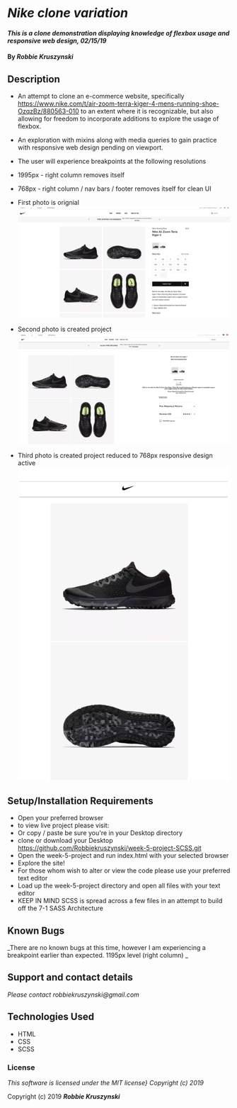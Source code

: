 # _Nike clone variation_

#### _This is a clone demonstration displaying knowledge of flexbox usage and responsive web design, 02/15/19_

#### By _**Robbie Kruszynski**_

## Description

* An attempt to clone an e-commerce website, specifically https://www.nike.com/t/air-zoom-terra-kiger-4-mens-running-shoe-OzqzBz/880563-010
to an extent where it is recognizable, but also allowing for freedom to incorporate additions to explore the usage of flexbox.

* An exploration with mixins along with media queries to gain practice with responsive web design pending on viewport.

* The user will experience breakpoints at the following resolutions
* 1995px - right column removes itself
* 768px - right column / nav bars / footer removes itself for clean UI
* First photo is orignial
![Original Version](img/original.png)
* Second photo is created project
![Alt Version](img/copycat.png)
* Third photo is created project reduced to 768px responsive design active
![Responsive at 768px Version](img/compressed.png)

## Setup/Installation Requirements

* Open your preferred browser
* to view live project please visit:
* Or copy / paste be sure you're in your Desktop directory
* clone or download  your Desktop https://github.com/Robbiekruszynski/week-5-project-SCSS.git
* Open the week-5-project and run index.html with your selected browser
* Explore the site!
* For those whom wish to alter or view the code please use your preferred text editor
* Load up the week-5-project directory and open all files with your text editor
* KEEP IN MIND SCSS is spread across a few files in an attempt to build off the 7-1 SASS Architecture

## Known Bugs

_There are no known bugs at this time, however I am experiencing a breakpoint earlier than expected. 1195px level (right column) _

## Support and contact details

_Please contact robbiekruszynski@gmail.com_

## Technologies Used

* HTML
* CSS
* SCSS

### License

*This software is licensed under the MIT license} Copyright (c) 2019*

Copyright (c) 2019 **_Robbie Kruszynski_**
